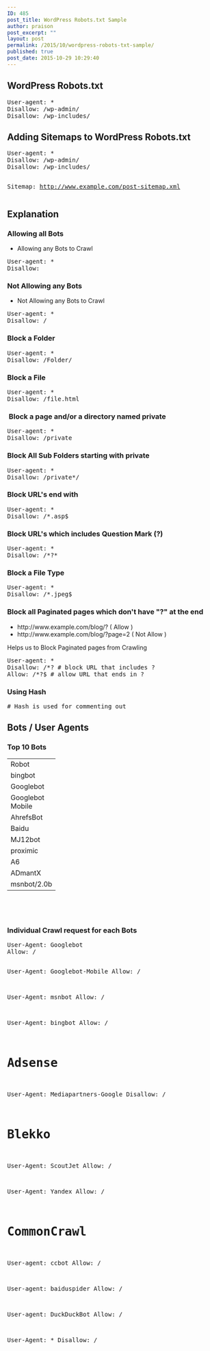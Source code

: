 ```yaml
---
ID: 485
post_title: WordPress Robots.txt Sample
author: praison
post_excerpt: ""
layout: post
permalink: /2015/10/wordpress-robots-txt-sample/
published: true
post_date: 2015-10-29 10:29:40
---
```

<h2>WordPress Robots.txt</h2>
<pre>User-agent: *
Disallow: /wp-admin/
Disallow: /wp-includes/</pre>
<h2>Adding Sitemaps to WordPress Robots.txt</h2>
<pre>User-agent: *
Disallow: /wp-admin/
Disallow: /wp-includes/

Sitemap: http://www.example.com/post-sitemap.xml</pre>
<h2>Explanation</h2>
<h3>Allowing all Bots</h3>
<ul>
 	<li>Allowing any Bots to Crawl</li>
</ul>
<pre>User-agent: *
Disallow:</pre>
<h3>Not Allowing any Bots</h3>
<ul>
 	<li>Not Allowing any Bots to Crawl</li>
</ul>
<pre>User-agent: *
Disallow: /
</pre>
<h3>Block a Folder</h3>
<pre>User-agent: *
Disallow: /Folder/</pre>
<h3>Block a File</h3>
<pre>User-agent: *
Disallow: /file.html</pre>
<h3> Block a page and/or a directory named private</h3>
<pre>User-agent: *
Disallow: /private</pre>
<h3>Block All Sub Folders starting with private</h3>
<pre>User-agent: *
Disallow: /private*/</pre>
<h3>Block URL's end with</h3>
<pre>User-agent: *
Disallow: /*.asp$</pre>
<h3>Block URL's which includes Question Mark (?)</h3>
<pre>User-agent: *
Disallow: /*?*</pre>
<h3>Block a File Type</h3>
<pre>User-agent: *
Disallow: /*.jpeg$</pre>
<h3>Block all Paginated pages which don't have "?" at the end</h3>
<ul>
 	<li>http://www.example.com/blog/? ( Allow )</li>
 	<li>http://www.example.com/blog/?page=2 ( Not Allow )</li>
</ul>
Helps us to Block Paginated pages from Crawling
<pre>User-agent: *
Disallow: /*? # block URL that includes ?
Allow: /*?$ # allow URL that ends in ?</pre>
<h3>Using Hash</h3>
<pre># Hash is used for commenting out</pre>
<h2>Bots / User Agents</h2>
<h3>Top 10 Bots</h3>
<table style="height: 368px;" width="180">
<tbody>
<tr>
<td width="64">Robot</td>
</tr>
<tr>
<td>bingbot</td>
</tr>
<tr>
<td>Googlebot</td>
</tr>
<tr>
<td>Googlebot Mobile</td>
</tr>
<tr>
<td>AhrefsBot</td>
</tr>
<tr>
<td>Baidu</td>
</tr>
<tr>
<td>MJ12bot</td>
</tr>
<tr>
<td>proximic</td>
</tr>
<tr>
<td>A6</td>
</tr>
<tr>
<td>ADmantX</td>
</tr>
<tr>
<td>msnbot/2.0b</td>
</tr>
</tbody>
</table>
<h3>Individual Crawl request for each Bots</h3>
<pre>User-Agent: Googlebot
Allow: /

User-Agent: Googlebot-Mobile
Allow: /

User-Agent: msnbot
Allow: /

User-Agent: bingbot
Allow: /

# Adsense
User-Agent: Mediapartners-Google
Disallow: / 

# Blekko
User-Agent: ScoutJet
Allow: / 

User-Agent: Yandex
Allow: / 

# CommonCrawl
User-agent: ccbot
Allow: / 

User-agent: baiduspider
Allow: / 

User-agent: DuckDuckBot
Allow: / 

User-Agent: *
Disallow: /</pre>
<h3></h3>